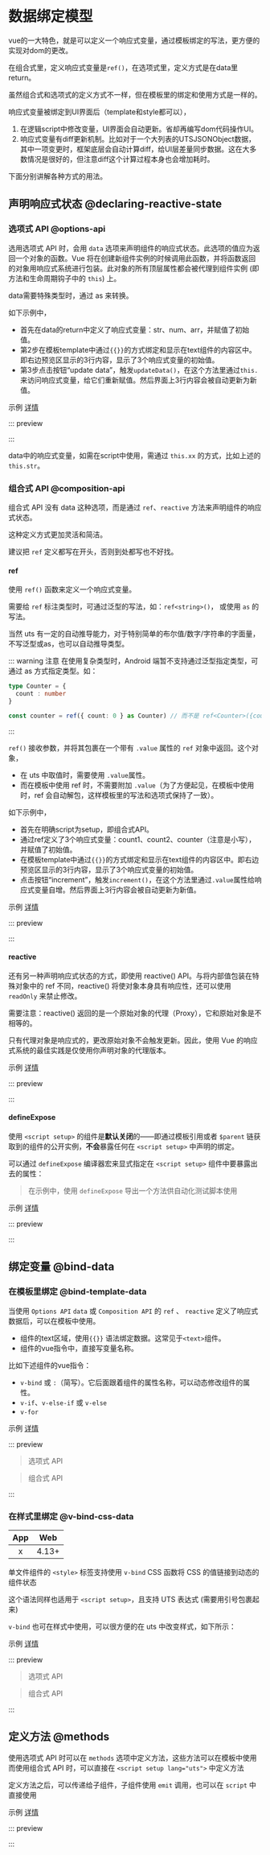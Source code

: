 # 数据绑定模型

vue的一大特色，就是可以定义一个响应式变量，通过模板绑定的写法，更方便的实现对dom的更改。

在组合式里，定义响应式变量是`ref()`，在选项式里，定义方式是在data里return。

虽然组合式和选项式的定义方式不一样，但在模板里的绑定和使用方式是一样的。

响应式变量被绑定到UI界面后（template和style都可以），
1. 在逻辑script中修改变量，UI界面会自动更新。省却再编写dom代码操作UI。
2. 响应式变量有diff更新机制。比如对于一个大列表的UTSJSONObject数据，其中一项变更时，框架底层会自动计算diff，给UI层差量同步数据。这在大多数情况是很好的，但注意diff这个计算过程本身也会增加耗时。

下面分别讲解各种方式的用法。

## 声明响应式状态 @declaring-reactive-state

### 选项式 API @options-api

选用选项式 API 时，会用 `data` 选项来声明组件的响应式状态。此选项的值应为返回一个对象的函数。Vue 将在创建新组件实例的时候调用此函数，并将函数返回的对象用响应式系统进行包装。此对象的所有顶层属性都会被代理到组件实例 (即方法和生命周期钩子中的 `this`) 上。

data需要特殊类型时，通过 as 来转换。

如下示例中，
- 首先在data的return中定义了响应式变量：str、num、arr，并赋值了初始值。
- 第2步在模板template中通过`{{}}`的方式绑定和显示在text组件的内容区中。即右边预览区显示的3行内容，显示了3个响应式变量的初始值。
- 第3步点击按钮“update data”，触发`updateData()`，在这个方法里通过`this.`来访问响应式变量，给它们重新赋值。然后界面上3行内容会被自动更新为新值。

示例 [详情](<!-- VUEJSON.E_component-instance.data_data-options.gitUrl -->)

::: preview <!-- VUEJSON.E_component-instance.data_data-options.webUrl -->
<!-- VUEJSON.E_component-instance.data_data-options.code -->
:::

data中的响应式变量，如需在script中使用，需通过 `this.xx` 的方式，比如上述的`this.str`。

### 组合式 API @composition-api

组合式 API 没有 data 这种选项，而是通过 `ref`、`reactive` 方法来声明组件的响应式状态。

这种定义方式更加灵活和简洁。

建议把 `ref` 定义都写在开头，否则到处都写也不好找。

#### ref

使用 `ref()` 函数来定义一个响应式变量。

需要给 `ref` 标注类型时，可通过泛型的写法，如：`ref<string>()`， 或使用 `as` 的写法。

当然 uts 有一定的自动推导能力，对于特别简单的布尔值/数字/字符串的字面量，不写泛型或as，也可以自动推导类型。

::: warning 注意
在使用复杂类型时，Android 端暂不支持通过泛型指定类型，可通过 as 方式指定类型。如：

```ts
type Counter = {
  count : number
}

const counter = ref({ count: 0 } as Counter) // 而不是 ref<Counter>({count: 0})
```
:::

`ref()` 接收参数，并将其包裹在一个带有 `.value` 属性的 `ref` 对象中返回。这个对象，

- 在 uts 中取值时，需要使用 `.value`属性。
- 而在模板中使用 ref 时，不需要附加 `.value`（为了方便起见，在模板中使用时，ref 会自动解包，这样模板里的写法和选项式保持了一致）。

如下示例中，
- 首先在明确script为setup，即组合式API。
- 通过ref定义了3个响应式变量：count1、count2、counter（注意是小写），并赋值了初始值。
- 在模板template中通过`{{}}`的方式绑定和显示在text组件的内容区中。即右边预览区显示的3行内容，显示了3个响应式变量的初始值。
- 点击按钮“increment”，触发`increment()`，在这个方法里通过`.value`属性给响应式变量自增。然后界面上3行内容会被自动更新为新值。

示例 [详情](<!-- VUEJSON.E_reactivity.core_ref_ref.gitUrl -->)

::: preview <!-- VUEJSON.E_reactivity.core_ref_ref.webUrl -->
<!-- VUEJSON.E_reactivity.core_ref_ref.code -->
:::

#### reactive

还有另一种声明响应式状态的方式，即使用 reactive() API。与将内部值包装在特殊对象中的 ref 不同，reactive() 将使对象本身具有响应性，还可以使用 `readOnly` 来禁止修改。

需要注意：reactive() 返回的是一个原始对象的代理（Proxy），它和原始对象是不相等的。

只有代理对象是响应式的，更改原始对象不会触发更新。因此，使用 Vue 的响应式系统的最佳实践是仅使用你声明对象的代理版本。

示例 [详情](<!-- VUEJSON.E_reactivity.core_readonly_readonly.gitUrl -->)

::: preview <!-- VUEJSON.E_reactivity.core_readonly_readonly.webUrl -->
<!-- VUEJSON.E_reactivity.core_readonly_readonly.code -->
:::

#### defineExpose

使用 `<script setup>` 的组件是**默认关闭**的——即通过模板引用或者 `$parent` 链获取到的组件的公开实例，**不会**暴露任何在 `<script setup>` 中声明的绑定。

可以通过 `defineExpose` 编译器宏来显式指定在 `<script setup>` 组件中要暴露出去的属性：

> 在示例中，使用 `defineExpose` 导出一个方法供自动化测试脚本使用

示例 [详情](<!-- VUEJSON.E_component-instance.define-expose_define-expose.gitUrl -->)

::: preview <!-- VUEJSON.E_component-instance.define-expose_define-expose.webUrl -->
<!-- VUEJSON.E_component-instance.define-expose_define-expose.code -->
:::

## 绑定变量 @bind-data

### 在模板里绑定 @bind-template-data

当使用 `Options API` `data` 或 `Composition API` 的 `ref` 、 `reactive` 定义了响应式数据后，可以在模板中使用。

- 组件的text区域，使用`{{}}` 语法绑定数据。这常见于`<text>`组件。
- 组件的vue指令中，直接写变量名称。

比如下述组件的vue指令：

- `v-bind` 或 `:`（简写）。它后面跟着组件的属性名称，可以动态修改组件的属性。
- `v-if`、`v-else-if` 或 `v-else`
- `v-for`

示例 [详情](<!-- VUEJSON.E_built-in.special-elements_template_template-options.gitUrl -->)

::: preview <!-- VUEJSON.E_built-in.special-elements_template_template-options.webUrl -->

> 选项式 API
<!-- VUEJSON.E_built-in.special-elements_template_template-options.code -->

> 组合式 API
<!-- VUEJSON.E_built-in.special-elements_template_template-composition.code -->
:::

### 在样式里绑定 @v-bind-css-data

|App|Web|
|:-:|:-:|
|x  |4.13+  |

单文件组件的 `<style>` 标签支持使用 `v-bind` CSS 函数将 CSS 的值链接到动态的组件状态

这个语法同样也适用于 `<script setup>`，且支持 UTS 表达式 (需要用引号包裹起来)

`v-bind` 也可在样式中使用，可以很方便的在 uts 中改变样式，如下所示：

示例 [详情](<!-- VUEJSON.E_directive.v-bind_v-bind-options.gitUrl -->)

::: preview <!-- VUEJSON.E_directive.v-bind_v-bind-options.webUrl -->

> 选项式 API
<!-- VUEJSON.E_directive.v-bind_v-bind-options.code -->

> 组合式 API
<!-- VUEJSON.E_directive.v-bind_v-bind-composition.code -->
:::

## 定义方法 @methods

使用选项式 API 时可以在 `methods` 选项中定义方法，这些方法可以在模板中使用\
而使用组合式 API 时，可以直接在 `<script setup lang="uts">` 中定义方法

定义方法之后，可以传递给子组件，子组件使用 `emit` 调用，也可以在 `script` 中直接使用

示例 [详情](<!-- VUEJSON.E_reactivity.core_ref_ref.gitUrl -->)

::: preview <!-- VUEJSON.E_reactivity.core_ref_ref.webUrl -->
<!-- VUEJSON.E_reactivity.core_ref_ref.code -->
:::
